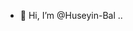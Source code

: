 - 👋 Hi, I’m @Huseyin-Bal
..

<!---
Huseyin-Bal/Huseyin-Bal is a ✨ special ✨ repository because its `README.md` (this file) appears on your GitHub profile.
You can click the Preview link to take a look at your changes.
--->
